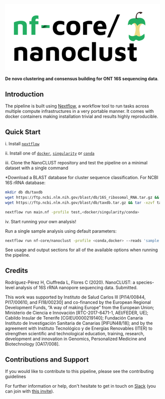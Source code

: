 ![nf-core/nanoclust](images/nf-core-nanoclust_logo.png)

**De novo clustering and consensus building for ONT 16S sequencing data**.

## Introduction

The pipeline is built using [Nextflow](https://www.nextflow.io), a workflow tool to run tasks across multiple compute infrastructures in a very portable manner. It comes with docker containers making installation trivial and results highly reproducible.

## Quick Start

i. Install [`nextflow`](https://nf-co.re/usage/installation)

ii. Install one of [`docker`](https://docs.docker.com/engine/installation/), [`singularity`](https://www.sylabs.io/guides/3.0/user-guide/) or [`conda`](https://conda.io/miniconda.html)

iii. Clone the NanoCLUST repository and test the pipeline on a minimal dataset with a single command

*Download a BLAST database for cluster sequence classification. For NCBI 16S rRNA database:

```bash
mkdir db db/taxdb
wget https://ftp.ncbi.nlm.nih.gov/blast/db/16S_ribosomal_RNA.tar.gz && tar -xzvf 16S_ribosomal_RNA.tar.gz -C db
wget https://ftp.ncbi.nlm.nih.gov/blast/db/taxdb.tar.gz && tar -xzvf taxdb.tar.gz -C db/taxdb
```

```bash
nextflow run main.nf -profile test,<docker/singularity/conda>
```

iv. Start running your own analysis!

Run a single sample analysis using default parameters:

```bash
nextflow run nf-core/nanoclust -profile <conda,docker> --reads 'sample.fastq' --db "path/to/nanoclust/db/16S_ribosomal_RNA" --tax "path/to/nanoclust/db/taxdb/"
```

See usage and output sections for all of the available options when running the pipeline.


## Credits

Rodríguez-Pérez H, Ciuffreda L, Flores C (2020). NanoCLUST: a species-level analysis of 16S rRNA nanopore sequencing data. Submitted.

This work was supported by Instituto de Salud Carlos III [PI14/00844, PI17/00610, and FI18/00230] and co-financed by the European Regional Development Funds, “A way of making Europe” from the European Union; Ministerio de Ciencia e Innovación [RTC-2017-6471-1, AEI/FEDER, UE]; Cabildo Insular de Tenerife [CGIEU0000219140]; Fundación Canaria Instituto de Investigación Sanitaria de Canarias [PIFUN48/18]; and by the agreement with Instituto Tecnológico y de Energías Renovables (ITER) to strengthen scientific and technological education, training, research, development and innovation in Genomics, Personalized Medicine and Biotechnology [OA17/008]. 

## Contributions and Support

If you would like to contribute to this pipeline, please see the contributing guidelines

For further information or help, don't hesitate to get in touch on [Slack](https://nfcore.slack.com/channels/nf-core/nanoclust) (you can join with [this invite](https://nf-co.re/join/slack)).
